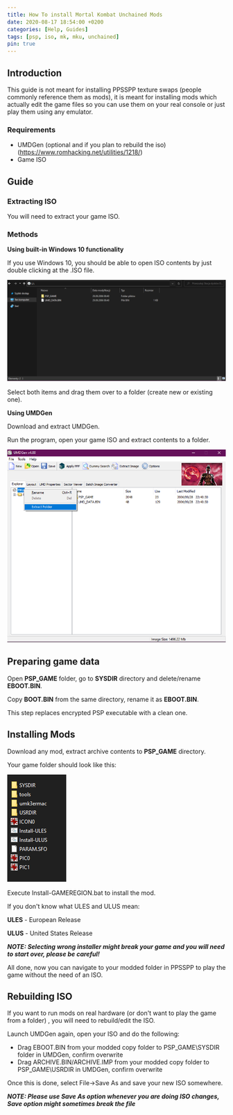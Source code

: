 ```yaml
---
title: How To install Mortal Kombat Unchained Mods
date: 2020-08-17 18:54:00 +0200
categories: [Help, Guides]
tags: [psp, iso, mk, mku, unchained]   
pin: true
---
```


## Introduction
This guide is not meant for installing PPSSPP texture swaps (people commonly
reference them as mods), it is meant for installing mods which actually edit
the game files so you can use them on your real console or just play them
using any emulator.

### Requirements
- UMDGen (optional and if you plan to rebuild the iso)
(https://www.romhacking.net/utilities/1218/)
- Game ISO


## Guide

### Extracting ISO
You will need to extract your game ISO.

### Methods

**Using built-in Windows 10 functionality**

If you use Windows 10, you should be able to open ISO contents by just
double clicking at the .ISO file.

![Preview](https://raw.githubusercontent.com/ermaccer/ermaccer.github.io/gh-pages/assets/img/mkutut/exploreriso.png)

Select both items and drag them over to a folder (create new or existing one).

**Using UMDGen**

Download and extract UMDGen.

Run the program, open your game ISO and extract contents to a folder.

![Preview](https://raw.githubusercontent.com/ermaccer/ermaccer.github.io/gh-pages/assets/img/mkutut/umdgeniso.png)



## Preparing game data

Open **PSP_GAME** folder, go to **SYSDIR** directory and delete/rename **EBOOT.BIN**.

Copy **BOOT.BIN** from the same directory, rename it as **EBOOT.BIN**.

This step replaces encrypted PSP executable with a clean one.


## Installing Mods
Download any mod, extract archive contents to **PSP_GAME** directory.

Your game folder should look like this:

![Preview](https://raw.githubusercontent.com/ermaccer/ermaccer.github.io/gh-pages/assets/img/mkutut/modsiso.png)

Execute Install-GAMEREGION.bat to install the mod.

If you don't know what ULES and ULUS mean:

**ULES** - European Release

**ULUS** - United States Release

***NOTE: Selecting wrong installer might break your game and you will need to start over, please be careful!***


All done, now you can navigate to your modded folder in PPSSPP to play the game without the need of an ISO.


## Rebuilding ISO

If you want to run mods on real hardware (or don't want to play the game from a folder) , you will need to rebuild/edit the ISO.

Launch UMDGen again, open your ISO and do the following:
 - Drag EBOOT.BIN from your modded copy folder to PSP_GAME\SYSDIR folder in UMDGen, confirm overwrite
 - Drag ARCHIVE.BIN/ARCHIVE.IMP from your modded copy folder to PSP_GAME\USRDIR in UMDGen, confirm overwrite
 
Once this is done, select File->Save As and save your new ISO somewhere.

***NOTE: Please use Save As option whenever you are doing ISO changes, Save option might sometimes break the file***



